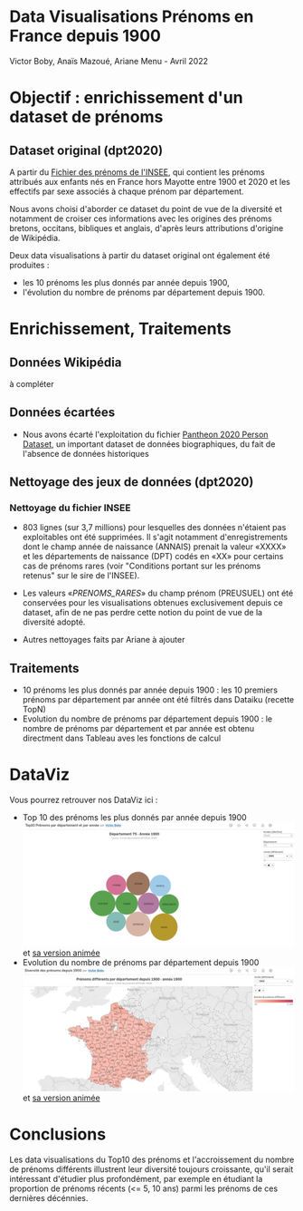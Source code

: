 Data Visualisations Prénoms en France depuis 1900
===
Victor Boby, Anaïs Mazoué, Ariane Menu - Avril 2022

# Objectif : enrichissement d'un dataset de prénoms

## Dataset original (dpt2020)
A partir du [Fichier des prénoms de l'INSEE](https://www.insee.fr/fr/statistiques/2540004?sommaire=4767262&q=pr%C3%A9noms), qui contient les prénoms attribués aux enfants nés en France hors Mayotte entre 1900 et 2020 et les effectifs par sexe associés à chaque prénom par département.

Nous avons choisi d'aborder ce dataset du point de vue de la diversité et notamment de croiser ces informations avec les origines des prénoms bretons, occitans, bibliques et anglais, d'après leurs attributions d'origine de Wikipédia.

Deux data visualisations à partir du dataset original ont également été produites :
- les 10 prénoms les plus donnés par année depuis 1900,
- l'évolution du nombre de prénoms par département depuis 1900.

# Enrichissement, Traitements

## Données Wikipédia
à compléter

## Données écartées
- Nous avons écarté l'exploitation du fichier [Pantheon 2020 Person Dataset](https://pantheon.world/), un important dataset de données biographiques, du fait de l'absence de données historiques

## Nettoyage des jeux de données (dpt2020)

### Nettoyage du fichier INSEE
- 803 lignes (sur 3,7 millions) pour lesquelles des données n'étaient pas exploitables ont été supprimées. Il s'agit notamment d'enregistrements dont le champ année de naissance (ANNAIS) prenait la valeur «XXXX» et les départements de naissance (DPT) codés en «XX» pour certains cas de prénoms rares (voir "Conditions portant sur les prénoms retenus" sur le sire de l'INSEE).

- Les valeurs «_PRENOMS_RARES_» du champ prénom (PREUSUEL) ont été conservées pour les visualisations obtenues exclusivement depuis ce dataset, afin de ne pas perdre cette notion du point de vue de la diversité adopté.

- Autres nettoyages faits par Ariane à ajouter

## Traitements

- 10 prénoms les plus donnés par année depuis 1900 : les 10 premiers prénoms par département par année ont été filtrés dans Dataiku (recette TopN)
- Evolution du nombre de prénoms par département depuis 1900 : le nombre de prénoms par département et par année est obtenu directment dans Tableau aves les fonctions de calcul

# DataViz

Vous pourrez retrouver nos DataViz ici :
- Top 10 des prénoms les plus donnés par année depuis 1900
![Top10](datavisualisations/Top10_Prénoms_par_département_par_année.png)
et [sa version animée](https://public.tableau.com/app/profile/victor.boby/viz/Top10Prnomspardpartementetparanne/Feuille2#1)
- Evolution du nombre de prénoms par département depuis 1900
![Evolution](datavisualisations/Diversité_prénoms_depuis_1900.png)
et [sa version animée](https://public.tableau.com/app/profile/victor.boby/viz/Diversitdesprnomsdepuis1900/Prnomsdiffrentspardpartementdepuis1900)

# Conclusions

Les data visualisations du Top10 des prénoms et l'accroissement du nombre de prénoms différents illustrent leur diversité toujours croissante, qu'il serait intéressant d'étudier plus profondément, par exemple en étudiant la proportion de prénoms récents (<= 5, 10 ans) parmi les prénoms de ces dernières décénnies.




